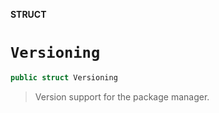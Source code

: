 **STRUCT**

# `Versioning`

```swift
public struct Versioning
```

> Version support for the package manager.
